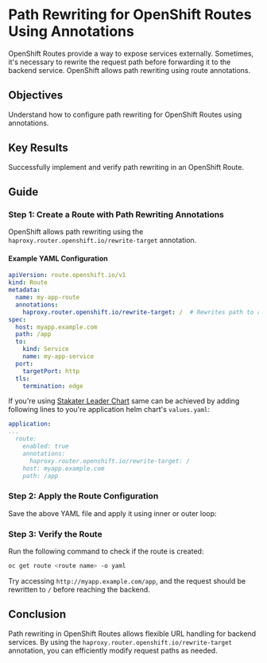 # Path Rewriting for OpenShift Routes Using Annotations

OpenShift Routes provide a way to expose services externally. Sometimes, it's necessary to rewrite the request path before forwarding it to the backend service. OpenShift allows path rewriting using route annotations.

## Objectives

Understand how to configure path rewriting for OpenShift Routes using annotations.

## Key Results

Successfully implement and verify path rewriting in an OpenShift Route.

## Guide

### Step 1: Create a Route with Path Rewriting Annotations

OpenShift allows path rewriting using the `haproxy.router.openshift.io/rewrite-target` annotation.

#### Example YAML Configuration

```yaml
apiVersion: route.openshift.io/v1
kind: Route
metadata:
  name: my-app-route
  annotations:
    haproxy.router.openshift.io/rewrite-target: /  # Rewrites path to root
spec:
  host: myapp.example.com
  path: /app
  to:
    kind: Service
    name: my-app-service
  port:
    targetPort: http
  tls:
    termination: edge
```

If you're using [Stakater Leader Chart](https://github.com/stakater/application) same can be achieved by adding following lines to you're application helm chart's `values.yaml`:

```YAML
application:
...
  route:
    enabled: true
    annotations:
      haproxy.router.openshift.io/rewrite-target: /
    host: myapp.example.com
    path: /app
```

### Step 2: Apply the Route Configuration

Save the above YAML file and apply it using inner or outer loop:

### Step 3: Verify the Route

Run the following command to check if the route is created:

```sh
oc get route <route name> -o yaml
```

Try accessing `http://myapp.example.com/app`, and the request should be rewritten to `/` before reaching the backend.

## Conclusion

Path rewriting in OpenShift Routes allows flexible URL handling for backend services. By using the `haproxy.router.openshift.io/rewrite-target` annotation, you can efficiently modify request paths as needed.
